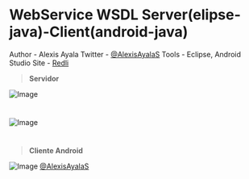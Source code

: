 # WebService WSDL Server(elipse-java)-Client(android-java)
Author - Alexis Ayala
Twitter - [@AlexisAyalaS](https://twitter.com/AlexisAyalaS)
Tools - Eclipse, Android Studio
Site - [Redli](https://www.redli.site)

> **Servidor**

![Image](https://raw.githubusercontent.com/AlexisAyalaS/WebService-WSDL-Server-elipse-java--Client-android-java-/master/Capturas/Servicio%20Web.png?token=AQmwNfv3HFxsSEep3G4gJEHqR-gNf0jrks5bmYUWwA%3D%3D)
# 

![Image](https://raw.githubusercontent.com/AlexisAyalaS/WebService-WSDL-Server-elipse-java--Client-android-java-/master/Capturas/Peticion%20y%20Respuesta%20de%20WS.png?token=AQmwNZf66U34J8dbL1XBONyoOr7G6zt3ks5bmYVrwA%3D%3D)

# 
> **Cliente Android**

![Image](https://raw.githubusercontent.com/AlexisAyalaS/WebService-WSDL-Server-elipse-java--Client-android-java-/master/Capturas/Aplicacion.png?token=AQmwNQjufIItUQ6h8C-6uMtse0MOX2FKks5bmYWEwA%3D%3D)
[@AlexisAyalaS ](https://twitter.com/AlexisAyalaS)
